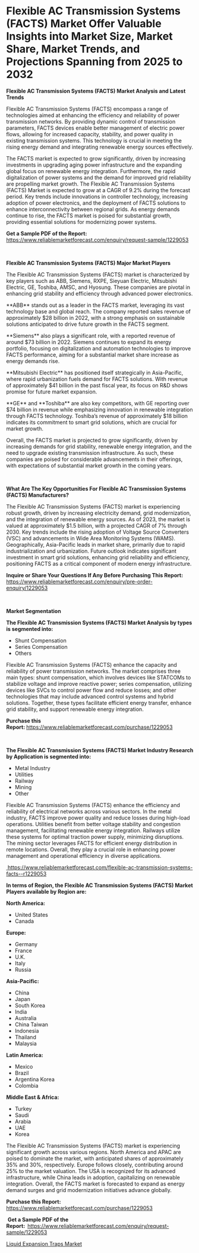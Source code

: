 <p><h1>Flexible AC Transmission Systems (FACTS) Market Offer Valuable Insights into Market Size, Market Share, Market Trends, and Projections Spanning from 2025 to 2032</h1></p><p><strong>Flexible AC Transmission Systems (FACTS) Market Analysis and Latest Trends</strong></p>
<p><p>Flexible AC Transmission Systems (FACTS) encompass a range of technologies aimed at enhancing the efficiency and reliability of power transmission networks. By providing dynamic control of transmission parameters, FACTS devices enable better management of electric power flows, allowing for increased capacity, stability, and power quality in existing transmission systems. This technology is crucial in meeting the rising energy demand and integrating renewable energy sources effectively.</p><p>The FACTS market is expected to grow significantly, driven by increasing investments in upgrading aging power infrastructure and the expanding global focus on renewable energy integration. Furthermore, the rapid digitalization of power systems and the demand for improved grid reliability are propelling market growth. The Flexible AC Transmission Systems (FACTS) Market is expected to grow at a CAGR of 9.2% during the forecast period. Key trends include innovations in controller technology, increasing adoption of power electronics, and the deployment of FACTS solutions to enhance interconnectivity between regional grids. As energy demands continue to rise, the FACTS market is poised for substantial growth, providing essential solutions for modernizing power systems.</p></p>
<p><strong>Get a Sample PDF of the Report:&nbsp;</strong> <a href="https://www.reliablemarketforecast.com/enquiry/request-sample/1229053?utm_campaign=3081&utm_medium=2&utm_source=Github&utm_content=ia&utm_term=12042025&utm_id=flexible-ac-transmission-systems-facts">https://www.reliablemarketforecast.com/enquiry/request-sample/1229053</a></p>
<p>&nbsp;</p>
<p><strong>Flexible AC Transmission Systems (FACTS) Major Market Players</strong></p>
<p><p>The Flexible AC Transmission Systems (FACTS) market is characterized by key players such as ABB, Siemens, RXPE, Sieyuan Electric, Mitsubishi Electric, GE, Toshiba, AMSC, and Hyosung. These companies are pivotal in enhancing grid stability and efficiency through advanced power electronics.</p><p>**ABB** stands out as a leader in the FACTS market, leveraging its vast technology base and global reach. The company reported sales revenue of approximately $28 billion in 2022, with a strong emphasis on sustainable solutions anticipated to drive future growth in the FACTS segment.</p><p>**Siemens** also plays a significant role, with a reported revenue of around $73 billion in 2022. Siemens continues to expand its energy portfolio, focusing on digitalization and automation technologies to improve FACTS performance, aiming for a substantial market share increase as energy demands rise.</p><p>**Mitsubishi Electric** has positioned itself strategically in Asia-Pacific, where rapid urbanization fuels demand for FACTS solutions. With revenue of approximately $41 billion in the past fiscal year, its focus on R&D shows promise for future market expansion.</p><p>**GE** and **Toshiba** are also key competitors, with GE reporting over $74 billion in revenue while emphasizing innovation in renewable integration through FACTS technology. Toshiba’s revenue of approximately $18 billion indicates its commitment to smart grid solutions, which are crucial for market growth.</p><p>Overall, the FACTS market is projected to grow significantly, driven by increasing demands for grid stability, renewable energy integration, and the need to upgrade existing transmission infrastructure. As such, these companies are poised for considerable advancements in their offerings, with expectations of substantial market growth in the coming years.</p></p>
<p>&nbsp;</p>
<p><strong>What Are The Key Opportunities For Flexible AC Transmission Systems (FACTS) Manufacturers?</strong></p>
<p><p>The Flexible AC Transmission Systems (FACTS) market is experiencing robust growth, driven by increasing electricity demand, grid modernization, and the integration of renewable energy sources. As of 2023, the market is valued at approximately $1.5 billion, with a projected CAGR of 7% through 2030. Key trends include the rising adoption of Voltage Source Converters (VSC) and advancements in Wide Area Monitoring Systems (WAMS). Geographically, Asia-Pacific leads in market share, primarily due to rapid industrialization and urbanization. Future outlook indicates significant investment in smart grid solutions, enhancing grid reliability and efficiency, positioning FACTS as a critical component of modern energy infrastructure.</p></p>
<p><strong>Inquire or Share Your Questions If Any Before Purchasing This Report:</strong> <a href="https://www.reliablemarketforecast.com/enquiry/pre-order-enquiry/1229053?utm_campaign=3081&utm_medium=2&utm_source=Github&utm_content=ia&utm_term=12042025&utm_id=flexible-ac-transmission-systems-facts">https://www.reliablemarketforecast.com/enquiry/pre-order-enquiry/1229053</a></p>
<p>&nbsp;</p>
<p><strong>Market Segmentation</strong></p>
<p><strong>The Flexible AC Transmission Systems (FACTS) Market Analysis by types is segmented into:</strong></p>
<p><ul><li>Shunt Compensation</li><li>Series Compensation</li><li>Others</li></ul></p>
<p><p>Flexible AC Transmission Systems (FACTS) enhance the capacity and reliability of power transmission networks. The market comprises three main types: shunt compensation, which involves devices like STATCOMs to stabilize voltage and improve reactive power; series compensation, utilizing devices like SVCs to control power flow and reduce losses; and other technologies that may include advanced control systems and hybrid solutions. Together, these types facilitate efficient energy transfer, enhance grid stability, and support renewable energy integration.</p></p>
<p><strong>Purchase this Report:&nbsp;</strong><a href="https://www.reliablemarketforecast.com/purchase/1229053?utm_campaign=3081&utm_medium=2&utm_source=Github&utm_content=ia&utm_term=12042025&utm_id=flexible-ac-transmission-systems-facts">https://www.reliablemarketforecast.com/purchase/1229053</a></p>
<p>&nbsp;</p>
<p><strong>The Flexible AC Transmission Systems (FACTS) Market Industry Research by Application is segmented into:</strong></p>
<p><ul><li>Metal Industry</li><li>Utilities</li><li>Railway</li><li>Mining</li><li>Other</li></ul></p>
<p><p>Flexible AC Transmission Systems (FACTS) enhance the efficiency and reliability of electrical networks across various sectors. In the metal industry, FACTS improve power quality and reduce losses during high-load operations. Utilities benefit from better voltage stability and congestion management, facilitating renewable energy integration. Railways utilize these systems for optimal traction power supply, minimizing disruptions. The mining sector leverages FACTS for efficient energy distribution in remote locations. Overall, they play a crucial role in enhancing power management and operational efficiency in diverse applications.</p></p>
<p><a href="https://www.reliablemarketforecast.com/flexible-ac-transmission-systems-facts--r1229053?utm_campaign=3081&utm_medium=2&utm_source=Github&utm_content=ia&utm_term=12042025&utm_id=flexible-ac-transmission-systems-facts">&nbsp;https://www.reliablemarketforecast.com/flexible-ac-transmission-systems-facts--r1229053</a></p>
<p><strong>In terms of Region, the Flexible AC Transmission Systems (FACTS) Market Players available by Region are:</strong></p>
<p>
    <p> <strong> North America: </strong>
        <ul>
            <li>United States</li>
            <li>Canada</li>
        </ul>
        </p> 
    <p> <strong> Europe: </strong>
        <ul>
            <li>Germany</li>
            <li>France</li>
            <li>U.K.</li>
            <li>Italy</li>
            <li>Russia</li>
        </ul>
        </p> 
    <p> <strong> Asia-Pacific: </strong>
        <ul>
            <li>China</li>
            <li>Japan</li>
            <li>South Korea</li>
            <li>India</li>
            <li>Australia</li>
            <li>China Taiwan</li>
            <li>Indonesia</li>
            <li>Thailand</li>
            <li>Malaysia</li>
        </ul>
        </p> 
    <p> <strong> Latin America: </strong>
        <ul>
            <li>Mexico</li>
            <li>Brazil</li>
            <li>Argentina Korea</li>
            <li>Colombia</li>
        </ul>
        </p> 
    <p> <strong> Middle East & Africa: </strong>
        <ul>
            <li>Turkey</li>
            <li>Saudi</li>
            <li>Arabia</li>
            <li>UAE</li>
            <li>Korea</li>
        </ul>
    </p>
    </p>
<p><p>The Flexible AC Transmission Systems (FACTS) market is experiencing significant growth across various regions. North America and APAC are poised to dominate the market, with anticipated shares of approximately 35% and 30%, respectively. Europe follows closely, contributing around 25% to the market valuation. The USA is recognized for its advanced infrastructure, while China leads in adoption, capitalizing on renewable integration. Overall, the FACTS market is forecasted to expand as energy demand surges and grid modernization initiatives advance globally.</p></p>
<p><strong>Purchase this Report: </strong><a href="https://www.reliablemarketforecast.com/purchase/1229053?utm_campaign=3081&utm_medium=2&utm_source=Github&utm_content=ia&utm_term=12042025&utm_id=flexible-ac-transmission-systems-facts">https://www.reliablemarketforecast.com/purchase/1229053</a></p>
<p>&nbsp;<strong>Get a Sample PDF of the Report:&nbsp;&nbsp;</strong><a href="https://www.reliablemarketforecast.com/enquiry/request-sample/1229053?utm_campaign=3081&utm_medium=2&utm_source=Github&utm_content=ia&utm_term=12042025&utm_id=flexible-ac-transmission-systems-facts">https://www.reliablemarketforecast.com/enquiry/request-sample/1229053</a></p>
<p><strong></strong></p>
<p><p><a href="https://github.com/OlenFleming68/Market-Research-Report-List-1/blob/main/liquid-expansion-traps-market.md?utm_campaign=3081&utm_medium=2&utm_source=Github&utm_content=ia&utm_term=12042025&utm_id=flexible-ac-transmission-systems-facts">Liquid Expansion Traps Market</a></p></p>